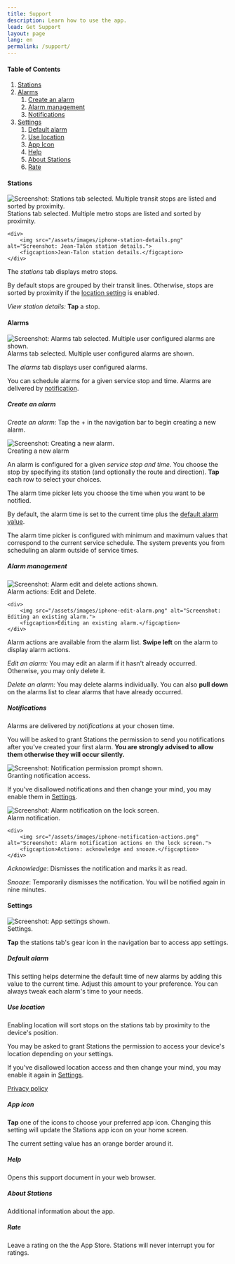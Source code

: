 ```yaml
---
title: Support
description: Learn how to use the app.
lead: Get Support
layout: page
lang: en
permalink: /support/
---
```


<h4>Table of Contents</h4>

<ol id="support-table-of-contents" class="table-of-contents">
    <li>
        <a href="#support-stations">Stations</a>
    </li>
    <li>
        <a href="#support-alarms">Alarms</a>
        <ol>
            <li><a href="#support-alarms-create">Create an alarm</a></li>
            <li><a href="#support-alarms-mgmt">Alarm management</a></li>
            <li><a href="#support-alarms-notifications">Notifications</a></li>
        </ol>
    </li>
    <li>
        <a href="#support-settings">Settings</a>
        <ol>
            <li><a href="#support-settings-default-alarm">Default alarm</a></li>
            <li><a href="#support-settings-location">Use location</a></li>
            <li><a href="#support-settings-icon">App Icon</a></li>
            <li><a href="#support-settings-help">Help</a></li>
            <li><a href="#support-settings-about">About Stations</a></li>
            <li><a href="#support-settings-rate">Rate</a></li>
        </ol>
    </li>
</ol>

<h4 id="support-stations">Stations</h4>

<div class="support-screenshots">
    <div>
        <img src="/assets/images/iphone-navigate.png" alt="Screenshot: Stations tab selected. Multiple transit stops are listed and sorted by proximity.">
        <figcaption>Stations tab selected. Multiple metro stops are listed and sorted by proximity.</figcaption>
    </div>
    
    <div>
        <img src="/assets/images/iphone-station-details.png" alt="Screenshot: Jean-Talon station details.">
        <figcaption>Jean-Talon station details.</figcaption>
    </div>
</div>

<p>The <em>stations</em> tab displays metro stops.</p>

<p>By default stops are grouped by their transit lines. Otherwise, stops are sorted by proximity if the <a href="#support-settings-location">location setting</a> is enabled.</p>

<p><em>View station details:</em> <strong>Tap</strong> a stop.</p>

<h4 id="support-alarms">Alarms</h4>

<div class="support-screenshots">
    <div>
        <img src="/assets/images/iphone-trips.png" alt="Screenshot: Alarms tab selected. Multiple user configured alarms are shown.">
        <figcaption>Alarms tab selected. Multiple user configured alarms are shown.</figcaption>
    </div>
</div>

<p>The <em>alarms</em> tab displays user configured alarms.</p>

<p>You can schedule alarms for a given service stop and time. Alarms are delivered by <a href="#support-alarms-notifications">notification</a>.</p>

<h5 id="support-alarms-create">Create an alarm</h5>

<p><em>Create an alarm:</em> Tap the + in the navigation bar to begin creating a new alarm.</p>

<div class="support-screenshots">
    <div>
        <img src="/assets/images/iphone-new-alarm.png" alt="Screenshot: Creating a new alarm.">
        <figcaption>Creating a new alarm</figcaption>
    </div>
</div>

<p>An alarm is configured for a given <em>service stop and time</em>. You choose the stop by specifying its station (and optionally the route and direction). <strong>Tap</strong> each row to select your choices.</p>

<p>The alarm time picker lets you choose the time when you want to be notified.</p>

<p>By default, the alarm time is set to the current time plus the <a href="#support-settings-default-alarm">default alarm value</a>.</p>

<p>The alarm time picker is configured with minimum and maximum values that correspond to the current service schedule. The system prevents you from scheduling an alarm outside of service times.</p>

<h5 id="support-alarms-mgmt">Alarm management</h5>

<div class="support-screenshots">
    <div>
        <img src="/assets/images/iphone-alarm-actions.png" alt="Screenshot: Alarm edit and delete actions shown.">
        <figcaption>Alarm actions: Edit and Delete.</figcaption>
    </div>
    
    <div>
        <img src="/assets/images/iphone-edit-alarm.png" alt="Screenshot: Editing an existing alarm.">
        <figcaption>Editing an existing alarm.</figcaption>
    </div>
</div>

<p>Alarm actions are available from the alarm list. <strong>Swipe left</strong> on the alarm to display alarm actions.</p>

<p><em>Edit an alarm:</em> You may edit an alarm if it hasn't already occurred. Otherwise, you may only delete it.</p>

<p><em>Delete an alarm:</em> You may delete alarms individually. You can also <strong>pull down</strong> on the alarms list to clear alarms that have already occurred.</p>

<h5 id="support-alarms-notifications">Notifications</h5>

<p>Alarms are delivered by <em>notifications</em> at your chosen time.</p>
            
<p>You will be asked to grant Stations the permission to send you notifications after you've created your first alarm. <strong>You are strongly advised to allow them otherwise they will occur silently.</strong></p>

<div class="support-screenshots">
    <div>
        <img src="/assets/images/iphone-notifications-prompt.png" alt="Screenshot: Notification permission prompt shown.">
        <figcaption>Granting notification access.</figcaption>
    </div>
</div>

<p>If you've disallowed notifications and then change your mind, you may enable them in <a href="https://support.apple.com/en-ca/guide/iphone/iph7c3d96bab/14.0/ios/14.0#iph4c8fd74f5">Settings</a>.</p>

<div class="support-screenshots">
    <div>
        <img src="/assets/images/iphone-notification.png" alt="Screenshot: Alarm notification on the lock screen.">
        <figcaption>Alarm notification.</figcaption>
    </div>
    
    <div>
        <img src="/assets/images/iphone-notification-actions.png" alt="Screenshot: Alarm notification actions on the lock screen.">
        <figcaption>Actions: acknowledge and snooze.</figcaption>
    </div>
</div>

<p><em>Acknowledge</em>: Dismisses the notification and marks it as read.</p>

<p><em>Snooze</em>: Temporarily dismisses the notification. You will be notified again in nine minutes.</p>

<h4 id="support-settings">Settings</h4>

<div class="support-screenshots">
    <div>
        <img src="/assets/images/iphone-settings.png" alt="Screenshot: App settings shown.">
        <figcaption>Settings.</figcaption>
    </div>
</div>

<p><strong>Tap</strong> the stations tab's gear icon in the navigation bar to access app settings.</p>

<h5 id="support-settings-default-alarm">Default alarm</h5>

<p>This setting helps determine the default time of new alarms by adding this value to the current time. Adjust this amount to your preference. You can always tweak each alarm's time to your needs.</p>

<h5 id="support-settings-location">Use location</h5>

<p>Enabling location will sort stops on the stations tab by proximity to the device's position.</p>

<p>You may be asked to grant Stations the permission to access your device's location depending on your settings.</p>

<p>If you've disallowed location access and then change your mind, you may enable it again in <a href="https://support.apple.com/en-ca/guide/iphone/iph3dd5f9be/14.0/ios/14.0#iph1572fd041">Settings</a>.</p>

<p><a href="/privacy">Privacy policy</a></p>

<h5 id="support-settings-icon">App icon</h5>

<p><strong>Tap</strong> one of the icons to choose your preferred app icon. Changing this setting will update the Stations app icon on your home screen.</p>

<p>The current setting value has an orange border around it.</p>

<h5 id="support-settings-help">Help</h5>

<p>Opens this support document in your web browser.</p>

<h5 id="support-settings-about">About Stations</h5>

<p>Additional information about the app.</p>

<h5 id="support-settings-rate">Rate</h5>

<p>Leave a rating on the the App Store. Stations will never interrupt you for ratings.</p>

